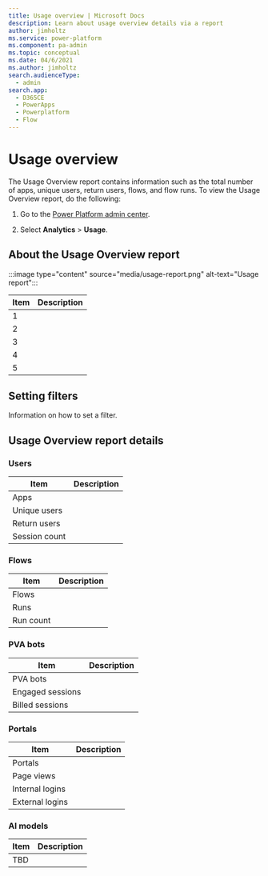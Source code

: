 ```yaml
---
title: Usage overview | Microsoft Docs
description: Learn about usage overview details via a report
author: jimholtz
ms.service: power-platform
ms.component: pa-admin
ms.topic: conceptual
ms.date: 04/6/2021
ms.author: jimholtz
search.audienceType: 
  - admin
search.app:
  - D365CE
  - PowerApps
  - Powerplatform
  - Flow
---
```


# Usage overview

The Usage Overview report contains information such as the total number of apps, unique users, return users, flows, and flow runs. To view the Usage Overview report, do the following:

1. Go to the [Power Platform admin center](https://admin.powerplatform.microsoft.com/).

2. Select **Analytics** > **Usage**.

## About the Usage Overview report

:::image type="content" source="media/usage-report.png" alt-text="Usage report":::

|Item  |Description  |
|---------|---------|
|1    |         |
|2    |         |
|3    |         |
|4     |         |
|5     |         |


## Setting filters

Information on how to set a filter.

## Usage Overview report details

### Users

|Item  |Description  |
|---------|---------|
|Apps    |         |
|Unique users     |         |
|Return users     |         |
|Session count     |         |

### Flows

|Item  |Description  |
|---------|---------|
|Flows    |         |
|Runs     |         |
|Run count     |         |

### PVA bots

|Item  |Description  |
|---------|---------|
|PVA bots    |         |
|Engaged sessions    |         |
|Billed sessions     |         |

### Portals 

|Item  |Description  |
|---------|---------|
|Portals    |         |
|Page views    |         |
|Internal logins    |         |
|External logins    |         |

### AI models

|Item  |Description  |
|---------|---------|
|TBD    |         |